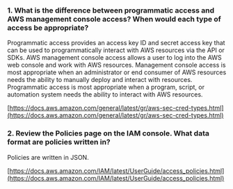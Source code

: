 ### 1. What is the difference between programmatic access and AWS management console access? When would each type of access be appropriate?

Programmatic access provides an access key ID and secret access key that can be used to programmatically interact with AWS resources via the API or SDKs. AWS management console access allows a user to log into the AWS web console and work with AWS resources. Management console access is most appropriate when an administrator or end consumer of AWS resources needs the ability to manually deploy and interact with resources. Programmatic access is most appropriate when a program, script, or automation system needs the ability to interact with AWS resources.

[https://docs.aws.amazon.com/general/latest/gr/aws-sec-cred-types.html](https://docs.aws.amazon.com/general/latest/gr/aws-sec-cred-types.html)

### 2. Review the Policies page on the IAM console. What data format are policies written in?

Policies are written in JSON.

[https://docs.aws.amazon.com/IAM/latest/UserGuide/access_policies.html](https://docs.aws.amazon.com/IAM/latest/UserGuide/access_policies.html)

